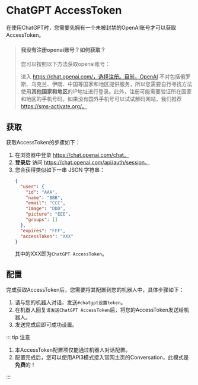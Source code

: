 # ChatGPT AccessToken

在使用ChatGPT时，您需要先拥有一个未被封禁的OpenAI账号才可以获取AccessToken。

> #### 我没有注册openai账号？如何获取？
>
> 您可以按照以下方法获取openai账号：
>
> 进入 https://chat.openai.com/，选择注册。目前，OpenAI 不对包括俄罗斯、乌克兰、伊朗、中国等国家和地区提供服务，所以您需要自行寻找方法使用**其他国家和地区**的IP地址进行登录。此外，注册可能需要验证所在国家和地区的手机号码，如果没有国外手机号可以试试解码网站，我们推荐 https://sms-activate.org/。

## 获取

获取AccessToken的步骤如下：

1. 在浏览器中登录 https://chat.openai.com/chat。
2. **登录后** 访问 https://chat.openai.com/api/auth/session。
3. 您会获得类似如下一串 JSON 字符串：
   ```json
   {
     "user": {
       "id": "AAA",
       "name": "BBB",
       "email": "CCC",
       "image": "DDD",
       "picture": "EEE",
       "groups": []
     },
     "expires": "FFF",
     "accessToken": "XXX"
   }
   ```
   其中的XXX即为`ChatGPT AccessToken`。

## 配置

完成获取AccessToken后，您需要将其配置到您的机器人中，具体步骤如下：

1. 请与您的机器人对话，发送`#chatgpt设置token`。
2. 在机器人回复`请发送ChatGPT AccessToken`后，将您的AccessToken发送给机器人。
3. 发送完成后即可成功设置。

::: tip 注意

1. 本AccessToken配置项仅能通过机器人对话配置。
2. 配置完成后，您可以使用API3模式接入官网主页的Conversation，此模式是**免费**的！

:::